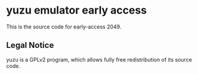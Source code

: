 yuzu emulator early access
=============

This is the source code for early-access 2049.

## Legal Notice

yuzu is a GPLv2 program, which allows fully free redistribution of its source code.